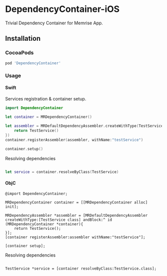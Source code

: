 # DependencyContainer-iOS


Trivial Dependency Container for Memrise App.


## Installation

### CocoaPods

```ruby
pod 'DependencyContainer'
```

### Usage

#### Swift

Services registration & container setup.

```swift
import DependencyContainer

let container = MRDependencyContainer()
        
let assembler = MRDefaultDependencyAssembler.createWithType(TestService.self, andBlock:{ (manager) -> AnyObject in
    return TestService()
})
container.registerAssembler(assembler, withName:"testService")

container.setup()

```

Resolving dependencies

```swift

let service = container.resolveByClass(TestService)

```

#### ObjC

```objc
@import DependencyContainer;

MRDependencyContainer container = [[MRDependencyContainer alloc] init];
        
MRDependencyAssembler *assembler = [MRDefaultDependencyAssembler createWithType:[TestService class] andBlock:^ id (MRDependencyContainer *container){
    return TestService();
}];
[container registerAssembler:assembler withName:"testService"];

[container setup];

```

Resolving dependencies

```objc

TestService *service = [container resolveByClass:TestService.class];

```